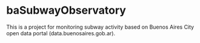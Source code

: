 # baSubwayObservatory
This is a project for monitoring subway activity based on Buenos Aires City open data portal (data.buenosaires.gob.ar). 
